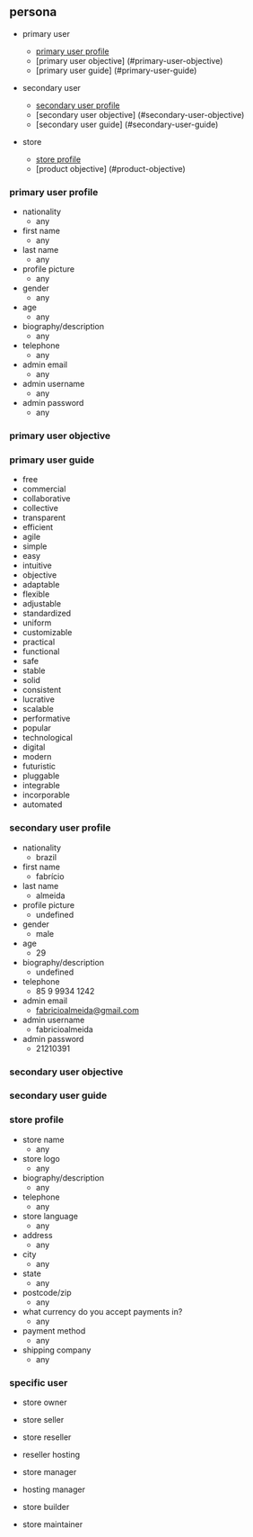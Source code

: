 ## persona

- primary user
  - [primary user profile](#primary-user-profile)
  - [primary user objective] (#primary-user-objective)
  - [primary user guide] (#primary-user-guide)

- secondary user
  - [secondary user profile](#secondary-user-profile)
  - [secondary user objective] (#secondary-user-objective)
  - [secondary user guide] (#secondary-user-guide)
  
- store
  - [store profile](#store-profile)
  - [product objective] (#product-objective)

### primary user profile

- nationality
  - any
- first name
  - any
- last name
  - any
- profile picture
  - any
- gender
  - any
- age
  - any
- biography/description
  - any
- telephone
  - any
- admin email
  - any
- admin username
  - any
- admin password
  - any

### primary user objective

### primary user guide 

- free
- commercial
- collaborative
- collective
- transparent
- efficient
- agile
- simple
- easy
- intuitive
- objective
- adaptable
- flexible
- adjustable
- standardized
- uniform
- customizable
- practical
- functional
- safe
- stable
- solid
- consistent
- lucrative
- scalable
- performative
- popular
- technological
- digital
- modern
- futuristic
- pluggable
- integrable
- incorporable
- automated

### secondary user profile

- nationality
  - brazil
- first name
  - fabrício
- last name
  - almeida
- profile picture
  - undefined
- gender
  - male
- age
  - 29
- biography/description
  - undefined
- telephone
  - 85 9 9934 1242
- admin email
  - fabricioalmeida@gmail.com	
- admin username
  - fabricioalmeida
- admin password
  - 21210391

### secondary user objective

### secondary user guide 

### store profile

- store name
  - any
- store logo
  - any
- biography/description
  - any
- telephone
  - any
- store language
  - any
- address
  - any
- city
  - any
- state
  - any
- postcode/zip
  - any
- what currency do you accept payments in?
  - any
- payment method
  - any
- shipping company
  - any

### specific user 

- store owner

- store seller

- store reseller

- reseller hosting

- store manager

- hosting manager

- store builder

- store maintainer
